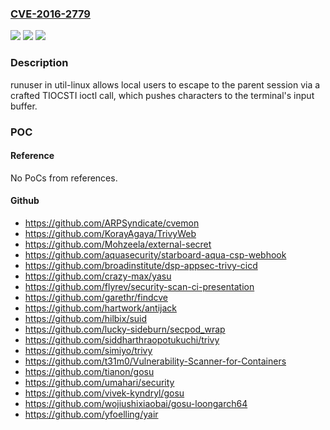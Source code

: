 ### [CVE-2016-2779](https://cve.mitre.org/cgi-bin/cvename.cgi?name=CVE-2016-2779)
![](https://img.shields.io/static/v1?label=Product&message=n%2Fa&color=blue)
![](https://img.shields.io/static/v1?label=Version&message=n%2Fa&color=blue)
![](https://img.shields.io/static/v1?label=Vulnerability&message=n%2Fa&color=brighgreen)

### Description

runuser in util-linux allows local users to escape to the parent session via a crafted TIOCSTI ioctl call, which pushes characters to the terminal's input buffer.

### POC

#### Reference
No PoCs from references.

#### Github
- https://github.com/ARPSyndicate/cvemon
- https://github.com/KorayAgaya/TrivyWeb
- https://github.com/Mohzeela/external-secret
- https://github.com/aquasecurity/starboard-aqua-csp-webhook
- https://github.com/broadinstitute/dsp-appsec-trivy-cicd
- https://github.com/crazy-max/yasu
- https://github.com/flyrev/security-scan-ci-presentation
- https://github.com/garethr/findcve
- https://github.com/hartwork/antijack
- https://github.com/hilbix/suid
- https://github.com/lucky-sideburn/secpod_wrap
- https://github.com/siddharthraopotukuchi/trivy
- https://github.com/simiyo/trivy
- https://github.com/t31m0/Vulnerability-Scanner-for-Containers
- https://github.com/tianon/gosu
- https://github.com/umahari/security
- https://github.com/vivek-kyndryl/gosu
- https://github.com/wojiushixiaobai/gosu-loongarch64
- https://github.com/yfoelling/yair

